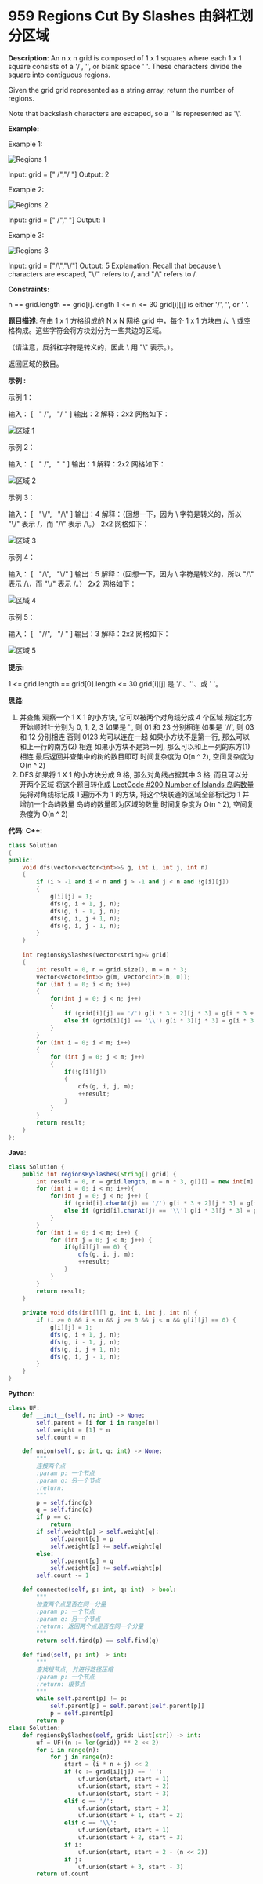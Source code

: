 # 959 Regions Cut By Slashes 由斜杠划分区域

__Description__:
An n x n grid is composed of 1 x 1 squares where each 1 x 1 square consists of a '/', '\', or blank space ' '. These characters divide the square into contiguous regions.

Given the grid grid represented as a string array, return the number of regions.

Note that backslash characters are escaped, so a '\' is represented as '\\'.

__Example:__

Example 1:

![Regions 1](https://assets.leetcode.com/uploads/2018/12/15/1.png)

Input: grid = [" /","/ "]
Output: 2

Example 2:

![Regions 2](https://assets.leetcode.com/uploads/2018/12/15/2.png)

Input: grid = [" /","  "]
Output: 1

Example 3:

![Regions 3](https://assets.leetcode.com/uploads/2018/12/15/4.png)

Input: grid = ["/\\","\\/"]
Output: 5
Explanation: Recall that because \ characters are escaped, "\\/" refers to \/, and "/\\" refers to /\.

__Constraints:__

n == grid.length == grid[i].length
1 <= n <= 30
grid[i][j] is either '/', '\', or ' '.

__题目描述__:
在由 1 x 1 方格组成的 N x N 网格 grid 中，每个 1 x 1 方块由 /、\ 或空格构成。这些字符会将方块划分为一些共边的区域。

（请注意，反斜杠字符是转义的，因此 \ 用 "\\" 表示。）。

返回区域的数目。

__示例 :__

示例 1：

输入：
[
  " /",
  "/ "
]
输出：2
解释：2x2 网格如下：

![区域 1](https://assets.leetcode-cn.com/aliyun-lc-upload/uploads/2018/12/15/1.png)

示例 2：

输入：
[
  " /",
  "  "
]
输出：1
解释：2x2 网格如下：

![区域 2](https://assets.leetcode-cn.com/aliyun-lc-upload/uploads/2018/12/15/2.png)

示例 3：

输入：
[
  "\\/",
  "/\\"
]
输出：4
解释：（回想一下，因为 \ 字符是转义的，所以 "\\/" 表示 \/，而 "/\\" 表示 /\。）
2x2 网格如下：

![区域 3](https://assets.leetcode-cn.com/aliyun-lc-upload/uploads/2018/12/15/3.png)

示例 4：

输入：
[
  "/\\",
  "\\/"
]
输出：5
解释：（回想一下，因为 \ 字符是转义的，所以 "/\\" 表示 /\，而 "\\/" 表示 \/。）
2x2 网格如下：

![区域 4](https://assets.leetcode-cn.com/aliyun-lc-upload/uploads/2018/12/15/4.png)

示例 5：

输入：
[
  "//",
  "/ "
]
输出：3
解释：2x2 网格如下：

![区域 5](https://assets.leetcode-cn.com/aliyun-lc-upload/uploads/2018/12/15/5.png)

__提示:__

1 <= grid.length == grid[0].length <= 30
grid[i][j] 是 '/'、'\'、或 ' '。

__思路__:

1. 并查集
观察一个 1 X 1 的小方块, 它可以被两个对角线分成 4 个区域
规定北方开始顺时针分别为 0, 1, 2, 3
如果是 '\', 则 01 和 23 分别相连
如果是 '//', 则 03 和 12 分别相连
否则 0123 均可以连在一起
如果小方块不是第一行, 那么可以和上一行的南方(2) 相连
如果小方块不是第一列, 那么可以和上一列的东方(1) 相连
最后返回并查集中的树的数目即可
时间复杂度为 O(n ^ 2), 空间复杂度为 O(n ^ 2)
2. DFS
如果将 1 X 1 的小方块分成 9 格, 那么对角线占据其中 3 格, 而且可以分开两个区域
将这个题目转化成 [LeetCode #200 Number of Islands 岛屿数量](https://www.jianshu.com/p/4756ec92cbf1)
先将对角线标记成 1
遍历不为 1 的方块, 将这个块联通的区域全部标记为 1 并增加一个岛屿数量
岛屿的数量即为区域的数量
时间复杂度为 O(n ^ 2), 空间复杂度为 O(n ^ 2)

__代码__:
__C++__:

```C++
class Solution 
{
public:
    void dfs(vector<vector<int>>& g, int i, int j, int n)
    {
        if (i > -1 and i < n and j > -1 and j < n and !g[i][j])
        {
            g[i][j] = 1;
            dfs(g, i + 1, j, n);
            dfs(g, i - 1, j, n);
            dfs(g, i, j + 1, n);
            dfs(g, i, j - 1, n);
        }
    }
    
    int regionsBySlashes(vector<string>& grid) 
    {
        int result = 0, n = grid.size(), m = n * 3;
        vector<vector<int>> g(m, vector<int>(m, 0));
        for (int i = 0; i < n; i++)
        {
            for(int j = 0; j < n; j++)
            {
                if (grid[i][j] == '/') g[i * 3 + 2][j * 3] = g[i * 3 + 1][j * 3 + 1] = g[i * 3][j * 3 + 2] = 1;
                else if (grid[i][j] == '\\') g[i * 3][j * 3] = g[i * 3 + 1][j * 3 + 1] = g[i * 3 + 2][j * 3 + 2] = 1;
            }
        }
        for (int i = 0; i < m; i++)
        {
            for (int j = 0; j < m; j++)
            {
                if(!g[i][j])
                {
                    dfs(g, i, j, m);
                    ++result;
                }
            }
        }
        return result;
    }
};
```

__Java__:

```Java
class Solution {
    public int regionsBySlashes(String[] grid) {
        int result = 0, n = grid.length, m = n * 3, g[][] = new int[m][m];
        for (int i = 0; i < n; i++){
            for(int j = 0; j < n; j++) {
                if (grid[i].charAt(j) == '/') g[i * 3 + 2][j * 3] = g[i * 3 + 1][j * 3 + 1] = g[i * 3][j * 3 + 2] = 1;
                else if (grid[i].charAt(j) == '\\') g[i * 3][j * 3] = g[i * 3 + 1][j * 3 + 1] = g[i * 3 + 2][j * 3 + 2] = 1;
            }
        }
        for (int i = 0; i < m; i++) {
            for (int j = 0; j < m; j++) {
                if(g[i][j] == 0) {
                    dfs(g, i, j, m);
                    ++result;
                }
            }
        }
        return result;
    }
    
    private void dfs(int[][] g, int i, int j, int n) {
        if (i >= 0 && i < n && j >= 0 && j < n && g[i][j] == 0) {
            g[i][j] = 1;
            dfs(g, i + 1, j, n);
            dfs(g, i - 1, j, n);
            dfs(g, i, j + 1, n);
            dfs(g, i, j - 1, n);
        }
    }
}
```

__Python__:

```Python
class UF:
    def __init__(self, n: int) -> None:
        self.parent = [i for i in range(n)]
        self.weight = [1] * n
        self.count = n

    def union(self, p: int, q: int) -> None:
        """
        连接两个点
        :param p: 一个节点
        :param q: 另一个节点
        :return:
        """
        p = self.find(p)
        q = self.find(q)
        if p == q:
            return
        if self.weight[p] > self.weight[q]:
            self.parent[q] = p
            self.weight[p] += self.weight[q]
        else:
            self.parent[p] = q
            self.weight[q] += self.weight[p]
        self.count -= 1

    def connected(self, p: int, q: int) -> bool:
        """
        检查两个点是否在同一分量
        :param p: 一个节点
        :param q: 另一个节点
        :return: 返回两个点是否在同一个分量
        """
        return self.find(p) == self.find(q)

    def find(self, p: int) -> int:
        """
        查找根节点, 并进行路径压缩
        :param p: 一个节点
        :return: 根节点
        """
        while self.parent[p] != p:
            self.parent[p] = self.parent[self.parent[p]]
            p = self.parent[p]
        return p
class Solution:
    def regionsBySlashes(self, grid: List[str]) -> int:
        uf = UF((n := len(grid)) ** 2 << 2)
        for i in range(n):
            for j in range(n):
                start = (i * n + j) << 2
                if (c := grid[i][j]) == ' ':
                    uf.union(start, start + 1)
                    uf.union(start, start + 2)
                    uf.union(start, start + 3)
                elif c == '/':
                    uf.union(start, start + 3)
                    uf.union(start + 1, start + 2)
                elif c == '\\':
                    uf.union(start, start + 1)
                    uf.union(start + 2, start + 3)
                if i:
                    uf.union(start, start + 2 - (n << 2))
                if j:
                    uf.union(start + 3, start - 3)
        return uf.count
```
